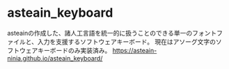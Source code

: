 # asteain_keyboard
asteainの作成した、諸人工言語を統一的に扱うことのできる単一のフォントファイルと、入力を支援するソフトウェアキーボード。
現在はアソーグ文字のソフトウェアキーボードのみ実装済み。
https://asteain-ninia.github.io/asteain_keyboard/
